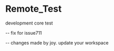 # Remote_Test
development core test

-- fix for issue711

-- changes made by joy. update your workspace
